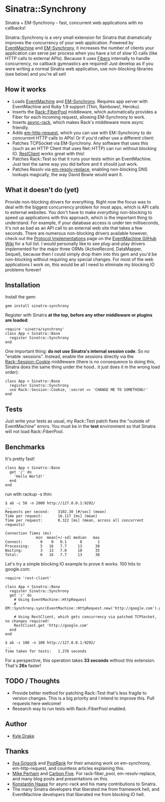 Sinatra::Synchrony
===

Sinatra + EM-Synchrony - fast, concurrent web applications with no callbacks!

Sinatra::Synchrony is a very small extension for Sinatra that dramatically improves the concurrency of your web application. Powered by [EventMachine](https://github.com/eventmachine/eventmachine) and [EM-Synchrony](https://github.com/igrigorik/em-synchrony), it increases the number of clients your application can serve per process when you have a lot of slow IO calls (like HTTP calls to external APIs). Because it uses [Fibers](http://www.ruby-doc.org/core-1.9/classes/Fiber.html) internally to handle concurrency, no callback gymnastics are required! Just develop as if you were writing a normal Sinatra web application, use non-blocking libraries (see below) and you're all set!

How it works
---

* Loads [EventMachine](https://github.com/eventmachine/eventmachine) and [EM-Synchrony](https://github.com/igrigorik/em-synchrony). Requires app server with EventMachine and Ruby 1.9 support (Thin, Rainbows!, Heroku).
* Inserts the [Rack::FiberPool](https://github.com/mperham/rack-fiber_pool) middleware, which automatically provides a Fiber for each incoming request, allowing EM-Synchrony to work.
* Inserts [async-rack](https://github.com/rkh/async-rack/tree/master/lib/async_rack), which makes Rack's middleware more async friendly.
* Adds [em-http-request](https://github.com/igrigorik/em-http-request), which you can use with EM::Synchrony to do concurrent HTTP calls to APIs! Or if you'd rather use a different client:
* Patches TCPSocket via EM-Synchrony. Any software that uses this (such as an HTTP Client that uses Net::HTTP) can run without blocking IO. [RestClient](https://github.com/archiloque/rest-client) works great with this!
* Patches Rack::Test so that it runs your tests within an EventMachine. Just test the same way you did before and it should just work.
* Patches Resolv via [em-resolv-replace](https://github.com/mperham/em-resolv-replace), enabling non-blocking DNS lookups magically, the way David Bowie would want it.

What it doesn't do (yet)
---

Provide non-blocking drivers for everything. Right now the focus was to deal with the biggest concurrency problem for most apps, which is API calls to external websites. You don't have to make _everything_ non-blocking to speed up applications with this approach, which is the important thing to understand. For example, if your database access is under ten milliseconds, it's not as bad as an API call to an external web site that takes a few seconds. There are numerous non-blocking drivers available however, check out the [Protocol Implementations](https://github.com/eventmachine/eventmachine/wiki/Protocol-Implementations) page on the [EventMachine GitHub Wiki](https://github.com/eventmachine/eventmachine/wiki) for a full list. I would personally like to see plug-and-play drivers implemented for the major three ORMs (ActiveRecord, DataMapper, Sequel), because then I could simply drop them into this gem and you'd be non-blocking without requiring any special changes. For most of the web applications I work on, this would be all I need to eliminate my blocking IO problems forever!

Installation
---
Install the gem:

    gem install sinatra-synchrony

Register with Sinatra __at the top, before any other middleware or plugins are loaded__:

    require 'sinatra/synchrony'
    class App < Sinatra::Base
      register Sinatra::Synchrony
    end
    
One important thing: __do not use Sinatra's internal session code__. So no "enable :sessions". Instead, enable the sessions directly via the [Rack::Session::Cookie](http://rack.rubyforge.org/doc/classes/Rack/Session/Cookie.html) middleware (there is no consequence to doing this, Sinatra does the same thing under the hood.. it just does it in the wrong load order):

    class App < Sinatra::Base
      register Sinatra::Synchrony
      use Rack::Session::Cookie, :secret => 'CHANGE ME TO SOMETHING!'
    end

Tests
---

Just write your tests as usual, my Rack::Test patch fixes the "outside of EventMachine" errors. You must be in the __test__ environment so that Sinatra will not load Rack::FiberPool.

Benchmarks
---
It's pretty fast!

    class App < Sinatra::Base
      get '/' do
        'Hello World!'
      end
    end

run with rackup -s thin:

    $ ab -c 50 -n 2000 http://127.0.0.1:9292/
    ...
    Requests per second:    3102.30 [#/sec] (mean)
    Time per request:       16.117 [ms] (mean)
    Time per request:       0.322 [ms] (mean, across all concurrent requests)

    Connection Times (ms)
                  min  mean[+/-sd] median   max
    Connect:        0    0   0.1      0       1
    Processing:     5   16   7.7     13      38
    Waiting:        3   13   7.0     10      35
    Total:          6   16   7.7     13      38

Let's try a simple blocking IO example to prove it works. 100 hits to google.com:

    require 'rest-client'
    
    class App < Sinatra::Base
      register Sinatra::Synchrony
      get '/' do
        # Using EventMachine::HttpRequest
        # EM::Synchrony.sync(EventMachine::HttpRequest.new('http://google.com').get).response

        # Using RestClient, which gets concurrency via patched TCPSocket, no changes required!
        RestClient.get 'http://google.com'
      end 
    end

    $ ab -c 100 -n 100 http://127.0.0.1:9292/
    ...
    Time taken for tests:   1.270 seconds
    
For a perspective, this operation takes __33 seconds__ without this extension. That's __26x__ faster!

TODO / Thoughts
---
* Provide better method for patching Rack::Test that's less fragile to version changes. This is a big priority and I intend to improve this. Pull requests here welcome!
* Research way to run tests with Rack::FiberPool enabled.

Author
---
* [Kyle Drake](http://kyledrake.net)

Thanks
---
* [Ilya Grigorik](http://www.igvita.com) and [PostRank](http://www.postrank.com) for their amazing work on em-synchrony, em-http-request, and countless articles explaining this.
* [Mike Perham](http://www.mikeperham.com) and [Carbon Five](http://carbonfive.com). For rack-fiber_pool, em-resolv-replace, and many blog posts and presentations on this.
* [Konstantin Haase](http://rkh.im/) for async-rack and his many contributions to Sinatra.
* The many Sinatra developers that liberated me from framework hell, and EventMachine developers that liberated me from blocking IO hell.